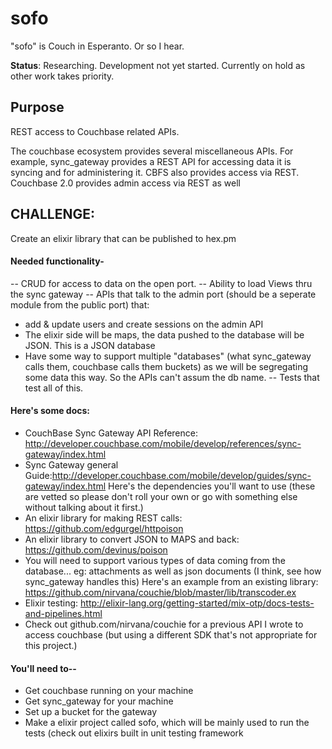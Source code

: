 sofo
====

"sofo" is Couch in Esperanto. Or so I hear.

**Status**:
Researching. Development not yet started.  Currently on hold as other work takes priority.

## Purpose

REST access to Couchbase related APIs.

The couchbase ecosystem provides several miscellaneous APIs.  For example, sync_gateway provides a REST API for accessing
data it is syncing and for administering it. CBFS also provides access via REST.  Couchbase 2.0 provides admin access via
REST as well

## CHALLENGE:

 Create an elixir library that can be published to hex.pm

#### Needed functionality-

-- CRUD for access to data on the open port. 
-- Ability to load Views thru the sync gateway
-- APIs that talk to the admin port (should be a seperate module from the public port) that:
  - add & update users and create sessions on the admin API
  - The elixir side will be maps, the data pushed to the database will be JSON.  This is a JSON database
  - Have some way to support multiple "databases" (what sync_gateway calls them, couchbase calls them buckets) as we will be segregating some data this way. So the APIs can't assum the db name.
-- Tests that test all of this. 

#### Here's some docs: 

  - CouchBase Sync Gateway API Reference: http://developer.couchbase.com/mobile/develop/references/sync-gateway/index.html
  - Sync Gateway general Guide:http://developer.couchbase.com/mobile/develop/guides/sync-gateway/index.html
Here's the dependencies you'll want to use (these are vetted so please don't roll your own or go with something else without talking about it first.)
  - An elixir library for making REST calls:  https://github.com/edgurgel/httpoison
  - An elixir library to convert JSON to MAPS and back: https://github.com/devinus/poison
  - You will need to support various types of data coming from the database... eg: attachments as well as json documents (I think, see how sync_gateway handles this) Here's an example from an existing library: https://github.com/nirvana/couchie/blob/master/lib/transcoder.ex
  - Elixir testing:  http://elixir-lang.org/getting-started/mix-otp/docs-tests-and-pipelines.html
  - Check out github.com/nirvana/couchie for a previous API I wrote to access couchbase (but using a different SDK that's not appropriate for this project.)
  

####  You'll need to--

- Get couchbase running on your machine
- Get sync_gateway for your machine
- Set up a bucket for the gateway
- Make a elixir project called sofo, which will be mainly used to run the tests (check out elixirs built in unit testing framework
